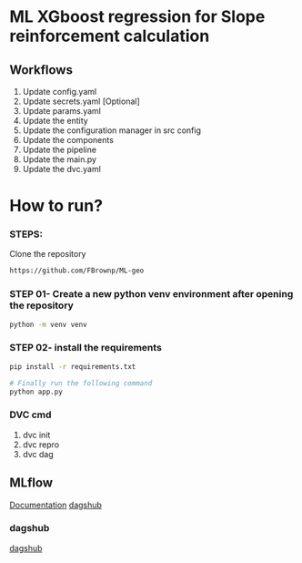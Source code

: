 # ML XGboost regression for Slope reinforcement calculation


## Workflows

1. Update config.yaml
2. Update secrets.yaml [Optional]
3. Update params.yaml
4. Update the entity
5. Update the configuration manager in src config
6. Update the components
7. Update the pipeline 
8. Update the main.py
9. Update the dvc.yaml


# How to run?
### STEPS:

Clone the repository

```bash
https://github.com/FBrownp/ML-geo
```
### STEP 01- Create a new python venv environment after opening the repository

```bash
python -m venv venv
```


### STEP 02- install the requirements
```bash
pip install -r requirements.txt
```


```bash
# Finally run the following command
python app.py
```


### DVC cmd

1. dvc init
2. dvc repro
3. dvc dag



## MLflow

[Documentation](https://mlflow.org/docs/latest/index.html)
[dagshub](https://dagshub.com/FBrownp/ML-geo.mlflow)

### dagshub
[dagshub](https://dagshub.com/)

